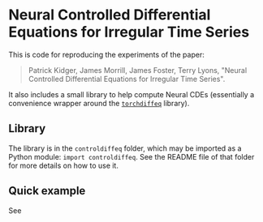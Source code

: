 # Neural Controlled Differential Equations for Irregular Time Series

This is code for reproducing the experiments of the paper:

> Patrick Kidger, James Morrill, James Foster, Terry Lyons, "Neural Controlled Differential Equations for Irregular Time Series".

It also includes a small library to help compute Neural CDEs (essentially a convenience wrapper around the [`torchdiffeq`](https://github.com/rtqichen/torchdiffeq) library).

## Library
The library is in the `controldiffeq` folder, which may be imported as a Python module: `import controldiffeq`. See the README file of that folder for more details on how to use it.

## Quick example
See 
